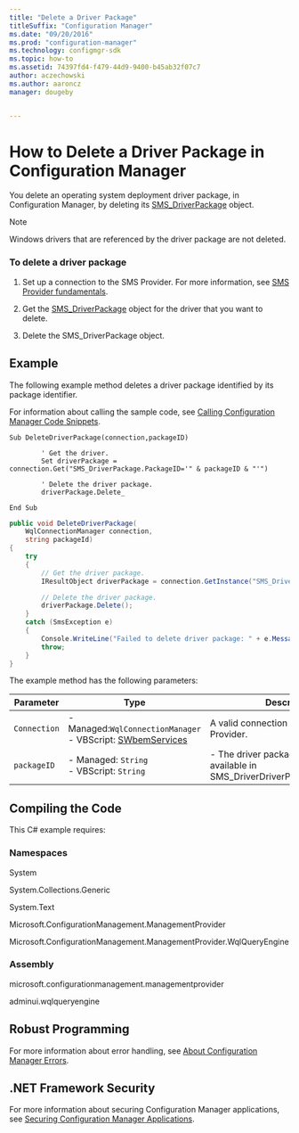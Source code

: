 ```yaml
---
title: "Delete a Driver Package"
titleSuffix: "Configuration Manager"
ms.date: "09/20/2016"
ms.prod: "configuration-manager"
ms.technology: configmgr-sdk
ms.topic: how-to
ms.assetid: 74397fd4-f479-44d9-9400-b45ab32f07c7
author: aczechowski
ms.author: aaroncz
manager: dougeby


---
```

# How to Delete a Driver Package in Configuration Manager
You delete an operating system deployment driver package, in Configuration Manager, by deleting its [SMS_DriverPackage](../../develop/reference/osd/sms_driverpackage-server-wmi-class.md) object.  

> [!NOTE]
>  Windows drivers that are referenced by the driver package are not deleted.  

### To delete a driver package  

1.  Set up a connection to the SMS Provider. For more information, see [SMS Provider fundamentals](../core/understand/sms-provider-fundamentals.md).  

2.  Get the [SMS_DriverPackage](../../develop/reference/osd/sms_driverpackage-server-wmi-class.md) object for the driver that you want to delete.  

3.  Delete the SMS_DriverPackage object.  

## Example  
 The following example method deletes a driver package identified by its package identifier.  

 For information about calling the sample code, see [Calling Configuration Manager Code Snippets](../../develop/core/understand/calling-code-snippets.md).  

```vbs  
Sub DeleteDriverPackage(connection,packageID)  

        ' Get the driver.  
        Set driverPackage = connection.Get("SMS_DriverPackage.PackageID='" & packageID & "'")  

        ' Delete the driver package.  
        driverPackage.Delete_  

End Sub  
```  

```c#  
public void DeleteDriverPackage(  
    WqlConnectionManager connection,   
    string packageId)  
{  
    try  
    {  
        // Get the driver package.  
        IResultObject driverPackage = connection.GetInstance("SMS_DriverPackage.packageId='" + packageId + "'");  

        // Delete the driver package.  
        driverPackage.Delete();  
    }  
    catch (SmsException e)  
    {  
        Console.WriteLine("Failed to delete driver package: " + e.Message);  
        throw;  
    }  
}  
```  

 The example method has the following parameters:  

|Parameter|Type|Description|  
|---------------|----------|-----------------|  
|`Connection`|-   Managed:`WqlConnectionManager`<br />-   VBScript: [SWbemServices](/windows/win32/wmisdk/swbemservices)|A valid connection to the SMS Provider.|  
|`packageID`|-   Managed: `String`<br />-   VBScript: `String`|-   The driver package identifier available in SMS_DriverDriverPackage.PackageID.|  

## Compiling the Code  
 This C# example requires:  

### Namespaces  
 System  

 System.Collections.Generic  

 System.Text  

 Microsoft.ConfigurationManagement.ManagementProvider  

 Microsoft.ConfigurationManagement.ManagementProvider.WqlQueryEngine  

### Assembly  
 microsoft.configurationmanagement.managementprovider  

 adminui.wqlqueryengine  

## Robust Programming  
 For more information about error handling, see [About Configuration Manager Errors](../../develop/core/understand/about-configuration-manager-errors.md).  

## .NET Framework Security  
 For more information about securing Configuration Manager applications, see [Securing Configuration Manager Applications](../../develop/core/understand/securing-configuration-manager-applications.md).